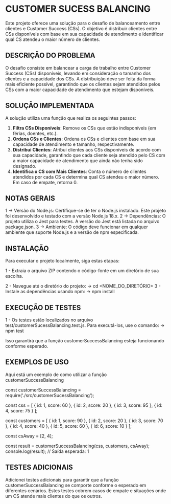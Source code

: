 # CUSTOMER SUCESS BALANCING

Este projeto oferece uma solução para o desafio de balanceamento entre clientes e Customer Success (CSs).
O objetivo é distribuir clientes entre CSs disponíveis com base em sua capacidade de atendimento e identificar qual CS atendeu o maior número de clientes.

## DESCRIÇÃO DO PROBLEMA

O desafio consiste em balancear a carga de trabalho entre Customer Success (CSs) disponíveis, levando em consideração o tamanho dos clientes e a capacidade dos CSs.
A distribuição deve ser feita da forma mais eficiente possível, garantindo que os clientes sejam atendidos pelos CSs com a maior capacidade de atendimento que estejam disponíveis.

## SOLUÇÃO IMPLEMENTADA

A solução utiliza uma função que realiza os seguintes passos:

1. **Filtra CSs Disponíveis**: Remove os CSs que estão indisponíveis (em férias, doentes, etc.).
2. **Ordena CSs e Clientes**: Ordena os CSs e clientes com base em sua capacidade de atendimento e tamanho, respectivamente.
3. **Distribui Clientes**: Atribui clientes aos CSs disponíveis de acordo com sua capacidade, garantindo que cada cliente seja atendido pelo CS com a maior capacidade de atendimento que ainda não tenha sido designado.
4. **Identifica o CS com Mais Clientes**: Conta o número de clientes atendidos por cada CS e determina qual CS atendeu o maior número. Em caso de empate, retorna 0.

## NOTAS GERAIS

1 -> Versão do Node.js: Certifique-se de ter o Node.js instalado. Este projeto foi desenvolvido e testado com a versão Node.js 18.x.
2 -> Dependências: O projeto utiliza o Jest para testes. A versão do Jest está listada no arquivo package.json.
3 -> Ambiente: O código deve funcionar em qualquer ambiente que suporte Node.js e a versão de npm especificada.

## INSTALAÇÃO

Para executar o projeto localmente, siga estas etapas:

1 - Extraia o arquivo ZIP contendo o código-fonte em um diretório de sua escolha.

2 - Navegue até o diretório do projeto:
-> cd <NOME_DO_DIRETÓRIO>
3 - Instale as dependências usando npm:
-> npm install

## EXECUÇÃO DE TESTES

1 - Os testes estão localizados no arquivo test/customerSucessBalancing.test.js. Para executá-los, use o comando:
-> npm test

Isso garantirá que a função customerSuccessBalancing esteja funcionando conforme esperado.

## EXEMPLOS DE USO

Aqui está um exemplo de como utilizar a função customerSuccessBalancing

const customerSuccessBalancing = require('./src/customerSucessBalancing');

const css = [
{ id: 1, score: 60 },
{ id: 2, score: 20 },
{ id: 3, score: 95 },
{ id: 4, score: 75 }
];

const customers = [
{ id: 1, score: 90 },
{ id: 2, score: 20 },
{ id: 3, score: 70 },
{ id: 4, score: 40 },
{ id: 5, score: 60 },
{ id: 6, score: 10 }
];

const csAway = [2, 4];

const result = customerSuccessBalancing(css, customers, csAway);
console.log(result); // Saída esperada: 1

## TESTES ADICIONAIS

Adicionei testes adicionais para garantir que a função customerSuccessBalancing se comporte conforme o esperado em diferentes cenários.
Estes testes cobrem casos de empate e situações onde um CS atende mais clientes do que os outros.
